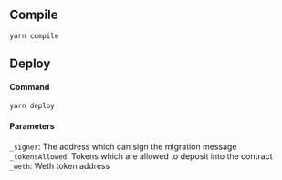 ## Compile
```yarn compile```
## Deploy 
#### Command
```yarn deploy```
#### Parameters
```_signer```: The address which can sign the migration message  
```_tokensAllowed```:  Tokens which are allowed to deposit into the contract  
```_weth```: Weth token address


